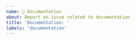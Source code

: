 ```yaml
---
name: 📃 Documentation
about: Report an issue related to documentation
title: 'Documentation: '
labels: 'documentation'
---
```

